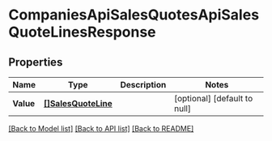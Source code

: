 # CompaniesApiSalesQuotesApiSalesQuoteLinesResponse

## Properties
Name | Type | Description | Notes
------------ | ------------- | ------------- | -------------
**Value** | [**[]SalesQuoteLine**](salesQuoteLine.md) |  | [optional] [default to null]

[[Back to Model list]](../README.md#documentation-for-models) [[Back to API list]](../README.md#documentation-for-api-endpoints) [[Back to README]](../README.md)


